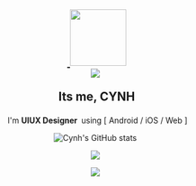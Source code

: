 <div align="center">

<p>

</p>
<p>
 <h2>&nbsp;<a target="_blank" rel="noopener noreferrer" href="https://i.giphy.com/media/GjLuAGAoazPSgg25NI/giphy.webp">
  <img src="https://i.giphy.com/media/GjLuAGAoazPSgg25NI/giphy.webp" width="100" data-canonical-src="https://media.giphy.com/media/hvRJCLFzcasrR4ia7z/giphy.gif" style="max-width: 100%;"></a> <br>
  

  
  <img src="https://capsule-render.vercel.app/api?type=transparent&color=auto&height=40&section=header&text=welcome%20!&fontSize=18&animation=twinkling&fontColor=FC5555" />
  
  
  
 &nbsp; Its me, CYNH&nbsp; </h2> &nbsp; I'm <b>UIUX Designer&nbsp;</b> using [ Android / iOS / Web ]<br/>
</p>






![Cynh's GitHub stats](https://github-readme-stats.vercel.app/api?username=cynhwithcode&theme=graywhite&show_icons=true)




<a href="https://soundcloud.com/cynh-k"><img src="https://img.shields.io/badge/Myplaylist-FF3300?style=flat-square&logo=SoundCloud&logoColor=white&link=https://soundcloud.com/cynh-k"/></a>


<a href="https://hits.seeyoufarm.com">
 <img src="https://hits.seeyoufarm.com/api/count/incr/badge.svg?url=https%3A%2F%2Fgithub.com%2Fgjbae1212%2Fhit-counter&count_bg=%23000000&title_bg=%23555555&icon=myspace.svg&icon_color=%23E7E7E7&title=hits&edge_flat=true"/></a>
  
</div>
